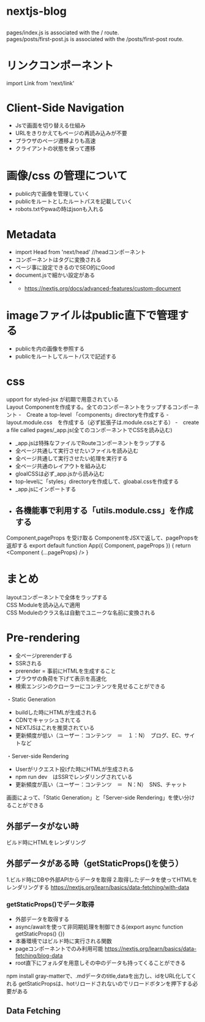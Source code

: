 # nextjs-blog



##  
pages/index.js is associated with the / route.<br>
pages/posts/first-post.js is associated with the /posts/first-post route.<br>

# リンクコンポーネント
import Link from 'next/link'

# Client-Side Navigation
- Jsで画面を切り替える仕組み
- URLをきりかえてもページの再読み込みが不要
- プラウザのページ遷移よりも高速
- クライアントの状態を保って遷移

# 画像/css の管理について
- public内で画像を管理していく
- publicをルートとしたルートパスを記載していく
- robots.txtやpwaの時はjsonも入れる


# Metadata
- import Head from 'next/head' //headコンポーネント
- <Head>コンポーネントは<head>タグに変換される
- ページ事に設定できるのでSEO的にGood
- document.jsで細かい設定がある
- - https://nextjs.org/docs/advanced-features/custom-document

# imageファイルはpublic直下で管理する
- publicを内の画像を参照する
- publicをルートしてルートパスで記述する

# css
upport for styled-jsx が初期で用意されている<br>
Layout Componentを作成する。全てのコンポーネントをラップするコンポーネント
-　Create a top-level 「components」directoryを作成する
-　layout.module.css　を作成する（必ず拡張子は.module.cssとする）
-　create a file called pages/_app.js(全てのコンポーネントでCSSを読み込む)
 - _app.jsは特殊なファイルでRouteコンポーネントをラップする
 - 全ページ共通して実行させたいファイルを読み込む
 - 全ページ共通して実行させたい処理を実行する
 - 全ページ共通のレイアウトを組み込む
- gloalCSSは必ず_app.jsから読み込む
 - top-levelに「styles」directoryを作成して、gloabal.cssを作成する
 - _app.jsにインポートする
- 各機能事で利用する「utils.module.css」を作成する
  - 
Component,pageProps を受け取る
ComponentをJSXで返して、pagePropsを返却する
export default function App({ Component, pageProps }) {
  return <Component {...pageProps} />
}

# まとめ
layoutコンポーネントで全体をラップする<br>
CSS Moduleを読み込んで適用<br>
CSS Moduleのクラス名は自動でユニークな名前に変換される<br>


# Pre-rendering
- 全ページprerenderする
- SSRされる
- prerender = 事前にHTMLを生成すること
- ブラウザの負荷を下げて表示を高速化
- 検索エンジンのクローラーにコンテンツを見せることができる

・Static Generation 
- buildした時にHTMLが生成される
- CDNでキャッシュされてる
- NEXTJSはこれを推奨されている
- 更新頻度が低い（ユーザー：コンテンツ　＝　１：N）　ブログ、EC、サイトなど

・Server-side Rendering
- Userがリクエスト投げた時にHTMLが生成される
- npm run dev　はSSRでレンダリングされている
- 更新頻度が高い（ユーザー：コンテンツ　＝　N：N）　SNS、チャット

画面によって、「Static Generation」と「Server-side Rendering」を使い分けることができる


## 外部データがない時
ビルド時にHTMLをレンダリング

## 外部データがある時（getStaticProps()を使う）
1.ビルド時にDBや外部APIからデータを取得
2.取得したデータを使ってHTMLをレンダリングする
https://nextjs.org/learn/basics/data-fetching/with-data

### getStaticProps()でデータ取得
- 外部データを取得する
- async/awaitを使って非同期処理を制御できる(export async function getStaticProps() {})
- 本番環境ではビルド時に実行される関数
- pageコンポーネントでのみ利用可能
https://nextjs.org/learn/basics/data-fetching/blog-data
- root直下にフォルダを用意しその中のデータも持ってくることができる

npm install gray-matterで、.mdデータのtitle,dataを出力し、idをURL化してくれる
getStaticPropsは、hotリロードされないのでリロードボタンを押下する必要がある


## Data Fetching


